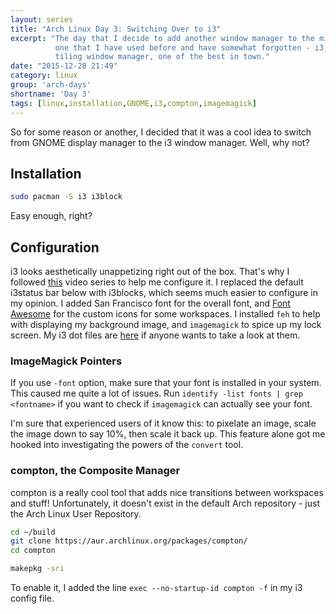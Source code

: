 ```yaml
---
layout: series
title: "Arch Linux Day 3: Switching Over to i3"
excerpt: "The day that I decide to add another window manager to the mix - the
          one that I have used before and have somewhat forgotten - i3, the
          tiling window manager, one of the best in town."
date: "2015-12-28 21:49"
category: linux
group: 'arch-days'
shortname: 'Day 3'
tags: [linux,installation,GNOME,i3,compton,imagemagick]
---
```


So for some reason or another, I decided that it was a cool idea to switch from
GNOME display manager to the i3 window manager. Well, why not?

## Installation

``` sh
sudo pacman -S i3 i3block
```

Easy enough, right?

## Configuration

i3 looks aesthetically unappetizing right out of the box. That's why I followed
[this][i3vids] video series to help me configure it. I replaced the default
i3status bar below with i3blocks, which seems much easier to configure in my
opinion. I added San Francisco font for the overall font, and
[Font Awesome][fa] for the custom icons for some workspaces. I installed `feh`
to help with displaying my background image, and `imagemagick` to spice up my
lock screen. My i3 dot files are [here][i3dots] if anyone wants to take a look
at them.

### ImageMagick Pointers

If you use `-font` option, make sure that your font is installed in your system.
This caused me quite a lot of issues. Run
`identify -list fonts | grep <fontname>` if you want to check if `imagemagick`
can actually see your font.

I'm sure that experienced users of it know this: to pixelate an image, scale
the image down to say 10%, then scale it back up. This feature alone got me
hooked into investigating the powers of the `convert` tool.

### compton, the Composite Manager

compton is a really cool tool that adds nice transitions between workspaces and
stuff! Unfortunately, it doesn't exist in the default Arch repository - just
the Arch Linux User Repository.

``` sh
cd ~/build
git clone https://aur.archlinux.org/packages/compton/
cd compton

makepkg -sri
```

To enable it, I added the line `exec --no-startup-id compton -f` in my i3
config file.

[i3vids]: https://www.youtube.com/playlist?list=PL5ze0DjYv5DbCv9vNEzFmP6sU7ZmkGzcf
[fa]: https://github.com/FortAwesome/Font-Awesome
[i3dots]: https://github.com/cheukyin699/i3config
